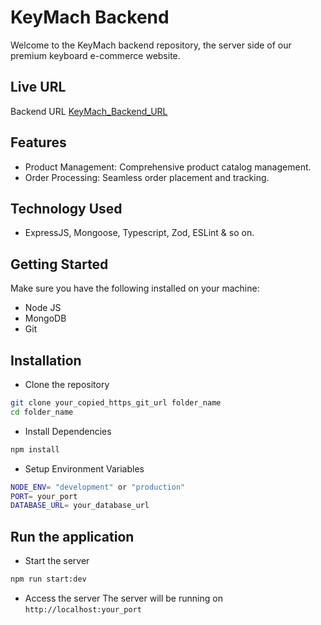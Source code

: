 # KeyMach Backend

Welcome to the KeyMach backend repository, the server side of our premium keyboard e-commerce website.

## Live URL

Backend URL [KeyMach_Backend_URL](https://keymach.vercel.app/)

## Features

- Product Management: Comprehensive product catalog management.
- Order Processing: Seamless order placement and tracking.

## Technology Used
- ExpressJS, Mongoose, Typescript, Zod, ESLint & so on.


## Getting Started
Make sure you have the following installed on your machine:
- Node JS
- MongoDB 
- Git 

## Installation
- Clone the repository

```bash
git clone your_copied_https_git_url folder_name
cd folder_name
```


- Install Dependencies
``` bash
npm install
```


- Setup Environment Variables

``` bash
NODE_ENV= "development" or "production"
PORT= your_port
DATABASE_URL= your_database_url

```

## Run the application
- Start the server
```bash
npm run start:dev
```
- Access the server
The server will be running on `http://localhost:your_port`


